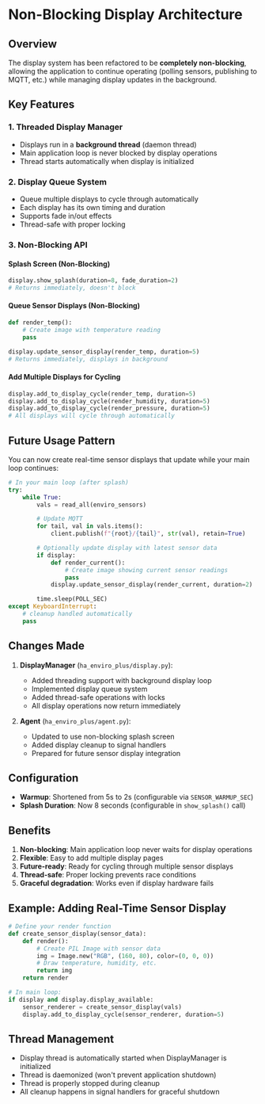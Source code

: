 # Non-Blocking Display Architecture

## Overview

The display system has been refactored to be **completely non-blocking**, allowing the application to continue operating (polling sensors, publishing to MQTT, etc.) while managing display updates in the background.

## Key Features

### 1. Threaded Display Manager
- Displays run in a **background thread** (daemon thread)
- Main application loop is never blocked by display operations
- Thread starts automatically when display is initialized

### 2. Display Queue System
- Queue multiple displays to cycle through automatically
- Each display has its own timing and duration
- Supports fade in/out effects
- Thread-safe with proper locking

### 3. Non-Blocking API

#### Splash Screen (Non-Blocking)
```python
display.show_splash(duration=8, fade_duration=2)
# Returns immediately, doesn't block
```

#### Queue Sensor Displays (Non-Blocking)
```python
def render_temp():
    # Create image with temperature reading
    pass

display.update_sensor_display(render_temp, duration=5)
# Returns immediately, displays in background
```

#### Add Multiple Displays for Cycling
```python
display.add_to_display_cycle(render_temp, duration=5)
display.add_to_display_cycle(render_humidity, duration=5)
display.add_to_display_cycle(render_pressure, duration=5)
# All displays will cycle through automatically
```

## Future Usage Pattern

You can now create real-time sensor displays that update while your main loop continues:

```python
# In your main loop (after splash)
try:
    while True:
        vals = read_all(enviro_sensors)

        # Update MQTT
        for tail, val in vals.items():
            client.publish(f"{root}/{tail}", str(val), retain=True)

        # Optionally update display with latest sensor data
        if display:
            def render_current():
                # Create image showing current sensor readings
                pass
            display.update_sensor_display(render_current, duration=2)

        time.sleep(POLL_SEC)
except KeyboardInterrupt:
    # cleanup handled automatically
    pass
```

## Changes Made

1. **DisplayManager** (`ha_enviro_plus/display.py`):
   - Added threading support with background display loop
   - Implemented display queue system
   - Added thread-safe operations with locks
   - All display operations now return immediately

2. **Agent** (`ha_enviro_plus/agent.py`):
   - Updated to use non-blocking splash screen
   - Added display cleanup to signal handlers
   - Prepared for future sensor display integration

## Configuration

- **Warmup**: Shortened from 5s to 2s (configurable via `SENSOR_WARMUP_SEC`)
- **Splash Duration**: Now 8 seconds (configurable in `show_splash()` call)

## Benefits

1. **Non-blocking**: Main application loop never waits for display operations
2. **Flexible**: Easy to add multiple display pages
3. **Future-ready**: Ready for cycling through multiple sensor displays
4. **Thread-safe**: Proper locking prevents race conditions
5. **Graceful degradation**: Works even if display hardware fails

## Example: Adding Real-Time Sensor Display

```python
# Define your render function
def create_sensor_display(sensor_data):
    def render():
        # Create PIL Image with sensor data
        img = Image.new("RGB", (160, 80), color=(0, 0, 0))
        # Draw temperature, humidity, etc.
        return img
    return render

# In main loop:
if display and display.display_available:
    sensor_renderer = create_sensor_display(vals)
    display.add_to_display_cycle(sensor_renderer, duration=5)
```

## Thread Management

- Display thread is automatically started when DisplayManager is initialized
- Thread is daemonized (won't prevent application shutdown)
- Thread is properly stopped during cleanup
- All cleanup happens in signal handlers for graceful shutdown

